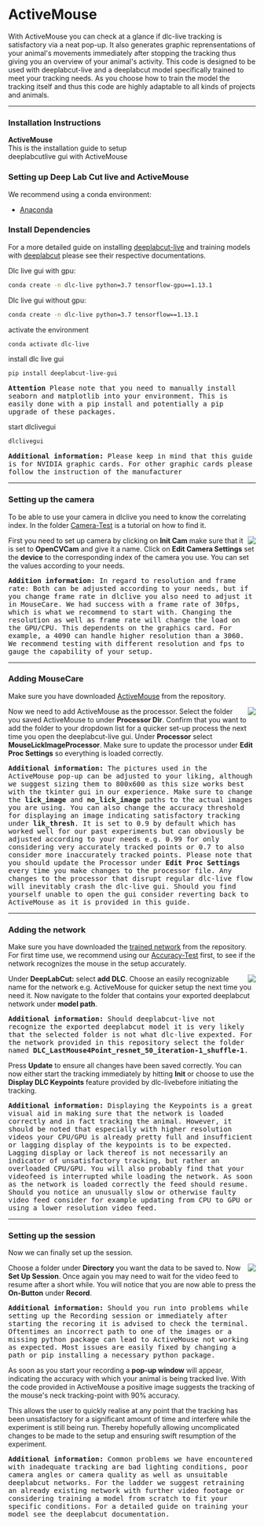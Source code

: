 # ActiveMouse

With ActiveMouse you can check at a glance if dlc-live tracking is satisfactory via a neat pop-up. It also generates graphic reprensentations of your animal's movements immediately after stopping the tracking thus giving you an overview of your animal's activity.
This code is designed to be used with deeplabcut-live and a deeplabcut model specifically trained to meet your tracking needs.
As you choose how to train the model the tracking itself and thus this code are highly adaptable to all kinds of projects and animals.

---

### Installation Instructions

<p align="left">
  <span style="display: inline-block; width: 60%;">
    <strong>ActiveMouse</strong>  
    <br>  
   This is the installation guide to setup deeplabcutlive gui with ActiveMouse
  </span>
</p>


### Setting up Deep Lab Cut live and ActiveMouse

We recommend using a conda environment:
- [Anaconda ](https://anaconda.org/anaconda)

### Install Dependencies

For a more detailed guide on installing [deeplabcut-live](https://github.com/DeepLabCut/DeepLabCut-live) and training models with [deeplabcut](https://github.com/DeepLabCut/DeepLabCut) please see their respective documentations.


Dlc live gui with gpu:
```bash
conda create -n dlc-live python=3.7 tensorflow-gpu==1.13.1
```
Dlc live gui without gpu:
```bash
conda create -n dlc-live python=3.7 tensorflow==1.13.1 
```
activate the environment
```bash
conda activate dlc-live 
```
install dlc live gui
```bash
pip install deeplabcut-live-gui
```
<kbd>
<strong>Attention</strong>
Please note that you need to manually install seaborn and matplotlib into your environment. This is easily done with a pip install and potentially a pip upgrade of these packages.
</kbd>

start dlclivegui
```bash
dlclivegui
```


<kbd>
<strong>Additional information:</strong>
Please keep in mind that this guide is for NVIDIA graphic cards. For other graphic cards please follow the instruction of the manufacturer
</kbd>


---
 
### Setting up the camera

To be able to use your camera in dlclive you need to know the correlating index.
In the folder [Camera-Test](https://github.com/Nasr-SFB1315/MouseCare/tree/main/Camera-Test) is a tutorial on how to find it.


<img align="right" src="https://github.com/Nasr-SFB1315/images/blob/main/dlclivecamera.png?raw=true" />
<p align="left">
First you need to set up camera by clicking on <strong>Init Cam</strong> make sure that it is set to <strong>OpenCVCam</strong> and give it a name. 
Click on <strong>Edit Camera Settings</strong> set the <strong>device</strong> to the corresponding index of the camera you use. You can set the values according to your needs. 
</p>
<p align="left">
 <kbd>
<strong>Addition information:</strong>
In regard to resolution and frame rate: Both can be adjusted according to your needs, but if you change frame rate in dlclive you also need to adjust it in MouseCare. We had success with a frame rate of 30fps, which is what we recommend to start with.
Changing the resolution as well as frame rate will change the load on the GPU/CPU. This dependents on the graphics card. For example, a 4090 can handle higher resolution than a 3060. We recommend testing with different resolution and fps to gauge the capability of your setup.
</kbd>
</p>


---

### Adding MouseCare

Make sure you have downloaded [ActiveMouse](https://github.com/Lilli-K2/ActiveMouse) from the repository.

<img align="right" src="https://github.com/Nasr-SFB1315/images/blob/main/dlclivecamera.png?raw=true" />
<p align="left">

Now we need to add ActiveMouse as the processor. Select the folder you saved ActiveMouse to under <strong>Processor Dir</strong>. Confirm that you want to add the folder to your dropdown list for a quicker set-up process the next time you open the deeplabcut-live gui.
Under <strong>Processor</strong> select <strong>MouseLickImageProcessor</strong>. Make sure to update the processor under <strong>Edit Proc Settings</strong> so everything is loaded correctly.
</p>
<kbd>
<strong>Additional information:</strong>
The pictures used in the ActiveMouse pop-up can be adjusted to your liking, although we suggest sizing them to 800x600 as this size works best with the tkinter gui in our experience. Make sure to change the <strong>lick_image</strong> and <strong>no_lick_image</strong> paths to the actual images you are using.
You can also change the accuracy threshold for displaying an image indicating satisfactory tracking under <strong>lik_thresh</strong>. It is set to 0.9 by default which has worked well for our past experiments but can obviously be adjusted according to your needs e.g. 0.99 for only considering very accurately tracked points or 0.7 to also consider more inaccurately tracked points.
Please note that you should update the Processor under <strong>Edit Proc Settings</strong> every time you make changes to the processor file.
Any changes to the processor that disrupt regular dlc-live flow will inevitably crash the dlc-live gui. Should you find yourself unable to open the gui consider reverting back to ActiveMouse as it is provided in this guide. 
</kbd>
</p>

---



### Adding the network

Make sure you have downloaded the [trained network](https://github.com/Lilli-K2/ActiveMouse/tree/main/trained-network) from the repository.
<br>
For first time use, we recommend using our [Accuracy-Test](https://github.com/Nasr-SFB1315/MouseCare/tree/main/Accuracy-Test) first, to see if the network recognizes the mouse in the setup accurately. 



<img align="right" src="https://github.com/Nasr-SFB1315/images/blob/main/dlclivecamera.png?raw=true" />
<p align="left">

Under <strong>DeepLabCut:</strong> select <strong>add DLC</strong>. Choose an easily recognizable name for the network e.g. ActiveMouse for quicker setup the next time you need it. Now navigate to the folder that contains your exported deeplabcut network under <strong>model path</strong>.
</p>
<kbd>
<strong>Additional information:</strong>
Should deeplabcut-live not recognize the exported deeplabcut model it is very likely that the selected folder is not what dlc-live expexted. For the network provided in this repository select the folder named <strong>DLC_LastMouse4Point_resnet_50_iteration-1_shuffle-1</strong>.
</kbd>
</p>

Press <strong>Update</strong> to ensure all changes have been saved correctly. 
You can now either start the tracking immediately by hitting <strong>Init</strong> or choose to use the <strong>Display DLC Keypoints</strong> feature provided by dlc-livebefore initiating the tracking.

</p>
<kbd>
<strong>Additional information:</strong>
Displaying the Keypoints is a great visual aid in making sure that the network is loaded correctly and in fact tracking the animal. However, it should be noted that especially with higher resolution videos your CPU/GPU is already pretty full and insufficient or lagging display of the keypoints is to be expected. Lagging display or lack thereof is not necessarily an indicator of unsatisfactory tracking, but rather an overloaded CPU/GPU.
You will also probably find that your videofeed is interrupted while loading the network. As soon as the network is loaded correctly the feed should resume. Should you notice an unusually slow or otherwise faulty video feed consider for example updating from CPU to GPU or using a lower resolution video feed.
</kbd>
</p>

---

### Setting up the session

Now we can finally set up the session.


<img align="right" src="https://github.com/Nasr-SFB1315/images/blob/main/dlclivecamera.png?raw=true" />
<p align="left">
Choose a folder under <strong>Directory</strong> you want the data to be saved to.
Now <strong>Set Up Session</strong>. Once again you may need to wait for the video feed to resume after a short while.
You will notice that you are now able to press the <strong>On-Button</strong> under <strong>Record</strong>.

</p>
<kbd>
<strong>Additional information:</strong>
Should you run into problems while setting up the Recording session or immediately after starting the recoring it is advised to check the terminal. Oftentimes an incorrect path to one of the images or a missing python package can lead to ActiveMouse not working as expected. Most issues are easily fixed by changing a path or pip installing a necessary python package.
</kbd>
</p>
  
As soon as you start your recording a <strong>pop-up window</strong> will appear, indicating the accuracy with which your animal is being tracked live.
With the code provided in ActiveMouse a positive image suggests the tracking of the mouse's neck tracking-point with 90% accuracy.
  
This allows the user to quickly realise at any point that the tracking has been unsatisfactory for a significant amount of time and interfere while the experiment is still being run. Thereby hopefully allowing uncomplicated changes to be made to the setup and ensuring swift resumption of the experiment.

</p>
<kbd>
<strong>Additional information:</strong>
Common problems we have encountered with inadequate tracking are bad lighting conditions, poor camera angles or camera quality as well as unsuitable deeplabcut networks. For the ladder we suggest retraining an already existing network with further video  footage or considering training a model from scratch to fit your specific conditions. For a detailed guide on training your model see the deeplabcut documentation.
</kbd>
</p>




